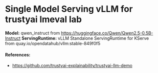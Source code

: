 # Single Model Serving vLLM for trustyai lmeval lab

__Model:__ qwen_instruct from https://huggingface.co/Qwen/Qwen2.5-0.5B-Instruct
__ServingRuntime:__ vLLM Standalone ServingRuntime for KServe from quay.io/opendatahub/vllm:stable-849f0f5

#### References:
- https://github.com/trustyai-explainability/trustyai-llm-demo
